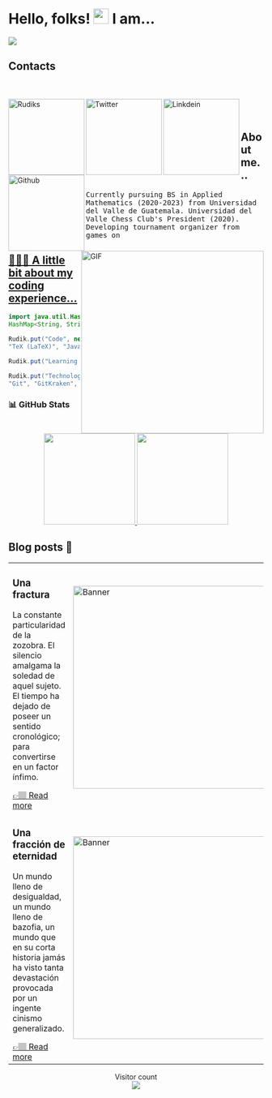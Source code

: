 # Hello, folks! <img src="https://github.com/RudiksChess/rudikschess/blob/main/wave.gif" width="30px"> I am...
<img src="https://github.com/RudiksChess/Header/blob/main/Header.gif">

## Contacts 

<br><br>
<a href="https://rudiks.com">
  <img align="left" alt="Rudiks" width="150px" src="https://github.com/RudiksChess/rudikschess/blob/main/Buttons/rudiks-2.svg" />
</a>
<a href="https://twitter.com/TheRudiks">
  <img align="left" alt="Twitter" width="150px" src="https://github.com/RudiksChess/rudikschess/blob/main/Buttons/Twitter.svg" />
</a>
<a href="https://www.linkedin.com/in/therudiks/">
  <img align="left" alt="Linkdein" width="150px" src="https://github.com/RudiksChess/rudikschess/blob/main/Buttons/LinkedIn.svg" />
</a>
<a href="https://github.com/rudikschess">
  <img align="left" alt="Github" width="150px" src="https://github.com/RudiksChess/rudikschess/blob/main/Buttons/GitHub.svg" />
</a>
<br><br>

## About me...

<img align="right" alt="GIF" src="https://github.com/RudiksChess/rudikschess/blob/main/Buttons/iehHjW9R.gif" width="360px"/>


<samp> Currently pursuing BS in Applied Mathematics (2020-2023) from Universidad del Valle de Guatemala. 
<samp> Universidad del Valle Chess Club's President (2020). Developing tournament organizer from <a href= "chess.com"> </a> games on  <a href= "https://github.com/RudiksChess/ClubDeAjedrezUVG">

## 👨🏾‍💻 A little bit about my coding experience...
```java
import java.util.HashMap;
HashMap<String, String[]> Rudik= new HashMap<>();

Rudik.put("Code", new String[] {"Python", "R", "Java", "Mathematica", "Jupyter Noteboks",
"TeX (LaTeX)", "Javascript", "HTML", "CSS"});

Rudik.put("Learning Languages", new String[] {"Swift", "Kotlin", "GoLang"});

Rudik.put("Technologies", new String[] {"Wordpress", "Google Cloud", "Blogger", "Github",
"Git", "GitKraken", "PyCharm", "IntelliJ", "Microsoft Office"});

```


### 📊 GitHub Stats

<p align="center">
  <a href="https://github.com/rudikschess">
    <img height="180em" src="https://github-readme-stats.vercel.app/api?username=rudikschess&count_private=true&show_icons=true&theme=algolia&&include_all_commits=true"/>
    <img height="180em" src="https://github-readme-stats-eight-theta.vercel.app/api/top-langs/?username=rudikschess&hide=html,css,javascript&layout=compact&langs_count=8&theme=algolia"/>
  </a>
</p>


## Blog posts 🔭
<table><tr>
  <td>
    <h3> Una fractura </h3>
    <p>La constante particularidad de la zozobra. El silencio amalgama la soledad de aquel sujeto. El tiempo ha dejado de poseer un sentido cronológico; para convertirse en un factor ínfimo.</p>
    <a href="https://rudiks.com/archivos/2878">👉🏽 Read more</a>
  </td>
  <td>
    <img src="https://rudiks.com/wp-content/uploads/2021/04/fractal.png" alt="Banner" width="400px">
  </td>
</tr>

<tr>
  <td>
    <h3> Una fracción de eternidad </h3>
    <p>Un mundo lleno de desigualdad, un mundo lleno de bazofia, un mundo que en su corta historia jamás ha visto tanta devastación provocada por un ingente cinismo generalizado.</p>
    <a href="https://rudiks.com/archivos/2803">👉🏽 Read more</a>
  </td>
  <td>
    <img src="https://rudiks.com/wp-content/uploads/2020/08/20170410_195232-1400x788.jpg" alt="Banner" width="400px">
  </td>
</tr>
</table>

<p align="center"> 
  Visitor count<br>
  <img src="https://profile-counter.glitch.me/rudikschess/count.svg" />
</p>
